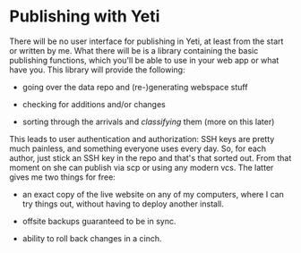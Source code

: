 # Publishing with Yeti

There will be no user interface for publishing in Yeti, at least from the start or written by me. What there will be is a library
containing the basic publishing functions, which you'll be able to use in your web app or what have you. This library will provide
the following:

* going over the data repo and (re-)generating webspace stuff

* checking for additions and/or changes

* sorting through the arrivals and *classifying* them (more on this later)

This leads to user authentication and authorization: SSH keys are pretty much painless, and something everyone uses every day.
So, for each author, just stick an SSH key in the repo and that's that sorted out. From that moment on she can publish via scp or
using any modern vcs. The latter gives me two things for free:

* an exact copy of the live website on any of my computers, where I can try things out, without having to deploy another install.

* offsite backups guaranteed to be in sync.

* ability to roll back changes in a cinch.
